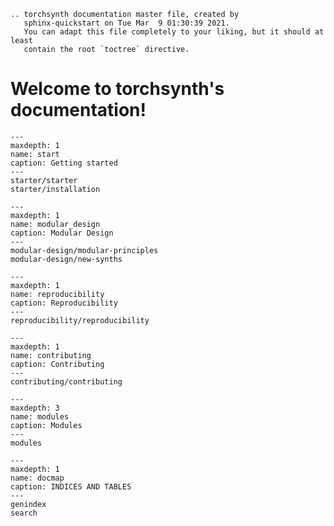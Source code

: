 ```{eval-rst}
.. torchsynth documentation master file, created by
   sphinx-quickstart on Tue Mar  9 01:30:39 2021.
   You can adapt this file completely to your liking, but it should at least
   contain the root `toctree` directive.
```



# Welcome to torchsynth's documentation!


```{toctree}
---
maxdepth: 1
name: start
caption: Getting started
---
starter/starter
starter/installation
```


```{toctree}
---
maxdepth: 1
name: modular_design
caption: Modular Design
---
modular-design/modular-principles
modular-design/new-synths
```


```{toctree}
---
maxdepth: 1
name: reproducibility
caption: Reproducibility
---
reproducibility/reproducibility
```


```{toctree}
---
maxdepth: 1
name: contributing
caption: Contributing
---
contributing/contributing
```


```{toctree}
---
maxdepth: 3
name: modules
caption: Modules
---
modules
```


```{toctree}
---
maxdepth: 1
name: docmap
caption: INDICES AND TABLES
---
genindex
search
```
